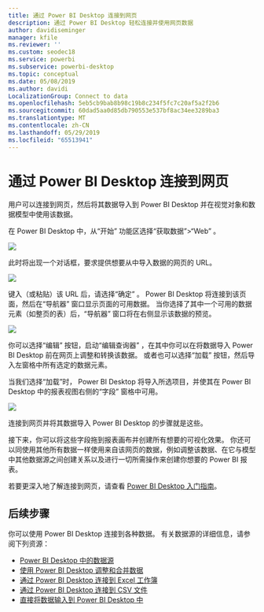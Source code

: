 ```yaml
---
title: 通过 Power BI Desktop 连接到网页
description: 通过 Power BI Desktop 轻松连接并使用网页数据
author: davidiseminger
manager: kfile
ms.reviewer: ''
ms.custom: seodec18
ms.service: powerbi
ms.subservice: powerbi-desktop
ms.topic: conceptual
ms.date: 05/08/2019
ms.author: davidi
LocalizationGroup: Connect to data
ms.openlocfilehash: 5eb5cb9bab8b98c19b8c234f5fc7c20af5a2f2b6
ms.sourcegitcommit: 60dad5aa0d85db790553e537bf8ac34ee3289ba3
ms.translationtype: MT
ms.contentlocale: zh-CN
ms.lasthandoff: 05/29/2019
ms.locfileid: "65513941"
---
```

# <a name="connect-to-a-web-page-from-power-bi-desktop"></a>通过 Power BI Desktop 连接到网页
用户可以连接到网页，然后将其数据导入到 Power BI Desktop 并在视觉对象和数据模型中使用该数据。

在 Power BI Desktop 中，从“开始”  功能区选择“获取数据”>“Web”  。

![](media/desktop-connect-to-web/connect-to-web_1.png)

此时将出现一个对话框，要求提供想要从中导入数据的网页的 URL。

![](media/desktop-connect-to-web/connect-to-web_2.png)

键入（或粘贴）该 URL 后，请选择“确定”  。 Power BI Desktop 将连接到该页面，然后在“导航器”  窗口显示页面的可用数据。 当你选择了其中一个可用的数据元素（如整页的表）后，“导航器”  窗口将在右侧显示该数据的预览。

![](media/desktop-connect-to-web/connect-to-web_3.png)

你可以选择“编辑”  按钮，启动“编辑查询器”  ，在其中你可以在将数据导入 Power BI Desktop 前在网页上调整和转换该数据。 或者也可以选择“加载”  按钮，然后导入左窗格中所有选定的数据元素。

当我们选择“加载”时，  Power BI Desktop 将导入所选项目，并使其在 Power BI Desktop 中的报表视图右侧的“字段”  窗格中可用。

![](media/desktop-connect-to-web/connect-to-web_4.png)

连接到网页并将其数据导入 Power BI Desktop 的步骤就是这些。

接下来，你可以将这些字段拖到报表画布并创建所有想要的可视化效果。 你还可以同使用其他所有数据一样使用来自该网页的数据，例如调整该数据、在它与模型中其他数据源之间创建关系以及进行一切所需操作来创建你想要的 Power BI 报表。

若要更深入地了解连接到网页，请查看 [Power BI Desktop 入门指南](desktop-getting-started.md)。

## <a name="next-steps"></a>后续步骤
你可以使用 Power BI Desktop 连接到各种数据。 有关数据源的详细信息，请参阅下列资源：

* [Power BI Desktop 中的数据源](desktop-data-sources.md)
* [使用 Power BI Desktop 调整和合并数据](desktop-shape-and-combine-data.md)
* [通过 Power BI Desktop 连接到 Excel 工作簿](desktop-connect-excel.md)   
* [通过 Power BI Desktop 连接到 CSV 文件](desktop-connect-csv.md)   
* [直接将数据输入到 Power BI Desktop 中](desktop-enter-data-directly-into-desktop.md)   

